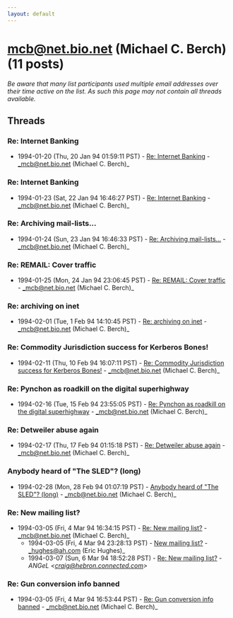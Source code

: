 ```yaml
---
layout: default
---
```


# mcb@net.bio.net (Michael C. Berch) (11 posts)

_Be aware that many list participants used multiple email addresses over their time active on the list. As such this page may not contain all threads available._

## Threads

### Re: Internet Banking
+ 1994-01-20 (Thu, 20 Jan 94 01:59:11 PST) - [Re: Internet Banking](/archive/1994/01/ce3d1f74052ca21ba13f272c3291be0a647e13b56f43abcddd053e1960df5770) - _mcb@net.bio.net (Michael C. Berch)_

### Re: Internet Banking
+ 1994-01-23 (Sat, 22 Jan 94 16:46:27 PST) - [Re: Internet Banking](/archive/1994/01/ea55316851fe0b77439b9343e3f9a39e3123644d38b7dc80f0c6689e55574ea8) - _mcb@net.bio.net (Michael C. Berch)_

### Re:  Archiving mail-lists...
+ 1994-01-24 (Sun, 23 Jan 94 16:46:33 PST) - [Re:  Archiving mail-lists...](/archive/1994/01/27e39d7c95959b8cf3192b5fa5ab55f226780adbab290364457fde6343e3bf8a) - _mcb@net.bio.net (Michael C. Berch)_

### Re: REMAIL: Cover traffic
+ 1994-01-25 (Mon, 24 Jan 94 23:06:45 PST) - [Re: REMAIL: Cover traffic](/archive/1994/01/f52838438b4a79c89e389d3397db17513e0105c67892d2a530d0c21bf3235c2b) - _mcb@net.bio.net (Michael C. Berch)_

### Re: archiving on inet
+ 1994-02-01 (Tue, 1 Feb 94 14:10:45 PST) - [Re: archiving on inet](/archive/1994/02/caf0247857fa93db5c3c56fd2632a529a09dd382ab69744010ad8b8a3fa02e8c) - _mcb@net.bio.net (Michael C. Berch)_

### Re:  Commodity Jurisdiction success for Kerberos Bones!
+ 1994-02-11 (Thu, 10 Feb 94 16:07:11 PST) - [Re:  Commodity Jurisdiction success for Kerberos Bones!](/archive/1994/02/d5ccd9a6f1dc845ecf34bf4e66b300a8ecc8647f1913f18806e8c45ef759948c) - _mcb@net.bio.net (Michael C. Berch)_

### Re:  Pynchon as roadkill on the digital superhighway
+ 1994-02-16 (Tue, 15 Feb 94 23:55:05 PST) - [Re:  Pynchon as roadkill on the digital superhighway](/archive/1994/02/dcc4f92134c169f4bcbd23457e0ff387453da642e0faab27674a88f579d90273) - _mcb@net.bio.net (Michael C. Berch)_

### Re: Detweiler abuse again
+ 1994-02-17 (Thu, 17 Feb 94 01:15:18 PST) - [Re: Detweiler abuse again](/archive/1994/02/4b0cc823e049129c688a58dc1adf396147efd2026dbfe281632d1889b2d1d41b) - _mcb@net.bio.net (Michael C. Berch)_

### Anybody heard of "The SLED"?  (long)
+ 1994-02-28 (Mon, 28 Feb 94 01:07:19 PST) - [Anybody heard of "The SLED"?  (long)](/archive/1994/02/814b06bd14976d434d2f9cbdb59fb59cba977b188946f47856db0da8bb3a5533) - _mcb@net.bio.net (Michael C. Berch)_

### Re:  New mailing list?
+ 1994-03-05 (Fri, 4 Mar 94 16:34:15 PST) - [Re:  New mailing list?](/archive/1994/03/171f88144d6a6a5cfd56b6180e65f1c9fb8ae106ac9358c229a1e6c3cf48fc1a) - _mcb@net.bio.net (Michael C. Berch)_
  + 1994-03-05 (Fri, 4 Mar 94 23:28:13 PST) - [New mailing list?](/archive/1994/03/a7e23e6574c534e9bf58324f19209e7c65eb3689c2eef9ea8582783677cc1e03) - _hughes@ah.com (Eric Hughes)_
  + 1994-03-07 (Sun, 6 Mar 94 18:52:28 PST) - [Re: New mailing list?](/archive/1994/03/683a3c7084fd341c330a7a0dcd3a2973a35ddfe5d865b5cb5011e1dbf255b260) - _ANGeL \<craig@hebron.connected.com\>_

### Re: Gun conversion info banned
+ 1994-03-05 (Fri, 4 Mar 94 16:53:44 PST) - [Re: Gun conversion info banned](/archive/1994/03/e85a5deba42d4cd809bfaa9a2a9d0a59b88b0d472ca835afd3565cb58ca191df) - _mcb@net.bio.net (Michael C. Berch)_

